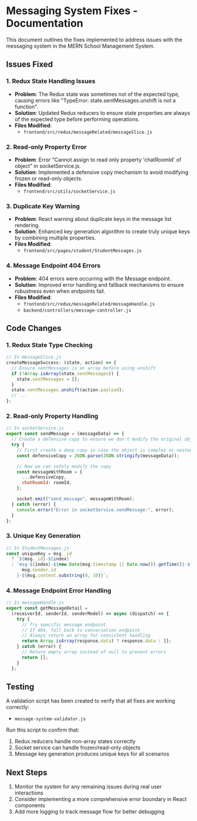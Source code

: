 # Messaging System Fixes - Documentation

This document outlines the fixes implemented to address issues with the messaging system in the MERN School Management System.

## Issues Fixed

### 1. Redux State Handling Issues

- **Problem**: The Redux state was sometimes not of the expected type, causing errors like "TypeError: state.sentMessages.unshift is not a function".
- **Solution**: Updated Redux reducers to ensure state properties are always of the expected type before performing operations.
- **Files Modified**:
  - `frontend/src/redux/messageRelated/messageSlice.js`

### 2. Read-only Property Error

- **Problem**: Error "Cannot assign to read only property 'chatRoomId' of object" in socketService.js.
- **Solution**: Implemented a defensive copy mechanism to avoid modifying frozen or read-only objects.
- **Files Modified**:
  - `frontend/src/utils/socketService.js`

### 3. Duplicate Key Warning

- **Problem**: React warning about duplicate keys in the message list rendering.
- **Solution**: Enhanced key generation algorithm to create truly unique keys by combining multiple properties.
- **Files Modified**:
  - `frontend/src/pages/student/StudentMessages.js`

### 4. Message Endpoint 404 Errors

- **Problem**: 404 errors were occurring with the Message endpoint.
- **Solution**: Improved error handling and fallback mechanisms to ensure robustness even when endpoints fail.
- **Files Modified**:
  - `frontend/src/redux/messageRelated/messageHandle.js`
  - `backend/controllers/message-controller.js`

## Code Changes

### 1. Redux State Type Checking

```javascript
// In messageSlice.js
createMessageSuccess: (state, action) => {
  // Ensure sentMessages is an array before using unshift
  if (!Array.isArray(state.sentMessages)) {
    state.sentMessages = [];
  }
  state.sentMessages.unshift(action.payload);
  // ...
};
```

### 2. Read-only Property Handling

```javascript
// In socketService.js
export const sendMessage = (messageData) => {
  // Create a defensive copy to ensure we don't modify the original object
  try {
    // First create a deep copy in case the object is complex or nested
    const defensiveCopy = JSON.parse(JSON.stringify(messageData));

    // Now we can safely modify the copy
    const messageWithRoom = {
      ...defensiveCopy,
      chatRoomId: roomId,
    };

    socket.emit("send_message", messageWithRoom);
  } catch (error) {
    console.error("Error in socketService.sendMessage:", error);
  }
};
```

### 3. Unique Key Generation

```javascript
// In StudentMessages.js
const uniqueKey = msg._id
  ? `${msg._id}-${index}`
  : `msg-${index}-${new Date(msg.timestamp || Date.now()).getTime()}-${
      msg.sender.id
    }-${msg.content.substring(0, 10)}`;
```

### 4. Message Endpoint Error Handling

```javascript
// In messageHandle.js
export const getMessageDetail =
  (receiverId, senderId, senderModel) => async (dispatch) => {
    try {
      // Try specific message endpoint
      // If 404, fall back to conversation endpoint
      // Always return an array for consistent handling
      return Array.isArray(response.data) ? response.data : [];
    } catch (error) {
      // Return empty array instead of null to prevent errors
      return [];
    }
  };
```

## Testing

A validation script has been created to verify that all fixes are working correctly:

- `message-system-validator.js`

Run this script to confirm that:

1. Redux reducers handle non-array states correctly
2. Socket service can handle frozen/read-only objects
3. Message key generation produces unique keys for all scenarios

## Next Steps

1. Monitor the system for any remaining issues during real user interactions
2. Consider implementing a more comprehensive error boundary in React components
3. Add more logging to track message flow for better debugging
